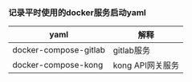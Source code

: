 ### 记录平时使用的docker服务启动yaml

| yaml                  | 解释           |
| --------------------- | ------------ |
| docker-compose-gitlab | gitlab服务     |
| docker-compose-kong   | kong API网关服务 |

